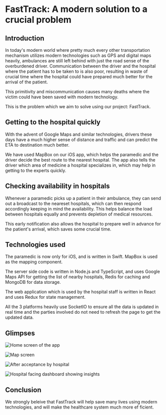 # FastTrack: A modern solution to a crucial problem
## Introduction
In today's modern world where pretty much every other transportation mechanism utilizes modern technologies such as GPS and digital maps heavily, ambulances are still left behind with just the road sense of the overburdened driver. Communication between the driver and the hospital where the patient has to be taken to is also poor, resulting in waste of crucial time where the hospital could have prepared much better for the arrival of the patient.

This primitivity and miscommunication causes many deaths where the victim could have been saved with modern technology. 

This is the problem which we aim to solve using our project: FastTrack.

## Getting to the hospital quickly

With the advent of Google Maps and similar technologies, drivers these days have a much higher sense of distance and traffic and can predict the ETA to destination much better. 

We have used MapBox on our iOS app, which helps the paramedic and the driver decide the best route to the nearest hospital. The app also tells the driver which area of medicine a hospital specializes in, which may help in getting to the experts quickly.

## Checking availability in hospitals

Whenever a paramedic picks up a patient in their ambulance, they can send out a broadcast to the neareset hospitals, which can then respond accordingly keeping in mind the availability. This helps balance the load between hospitals equally and prevents depletion of medical resources. 

This early notification also allows the hospital to prepare well in advance for the patient's arrival, which saves some crucial time.

## Technologies used

The paramedic is now only for iOS, and is written in Swift. MapBox is used as the mapping component.

The server side code is written in Node.js and TypeScript, and uses Google Maps API for getting the list of nearby hospitals, Redis for caching and MongoDB for data storage.

The web application which is used by the hospital staff is written in React and uses Redux for state management.

All the 3 platforms heavily use SocketIO to ensure all the data is updated in real time and the parties involved do not need to refresh the page to get the updated data.

## Glimpses
![Home screen of the app](https://i.imgur.com/UjGyXqs.png)

![Map screen](https://i.imgur.com/pIKH4Ya.png)

![After acceptance by hospital](https://i.imgur.com/C76rqQC.png)

![Hospital facing dashboard showing insights](https://i.imgur.com/FA1PNDqg.png)


## Conclusion

We strongly beleive that FastTrack will help save many lives using modern technologies, and will make the healthcare system much more ef
ficient.
